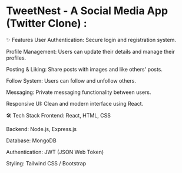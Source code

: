 # TweetNest - A Social Media App (Twitter Clone) :
✨ Features
User Authentication: Secure login and registration system.

Profile Management: Users can update their details and manage their profiles.

Posting & Liking: Share posts with images and like others' posts.

Follow System: Users can follow and unfollow others.

Messaging: Private messaging functionality between users.

Responsive UI: Clean and modern interface using React.

🛠 Tech Stack
Frontend: React, HTML, CSS

Backend: Node.js, Express.js

Database: MongoDB

Authentication: JWT (JSON Web Token)

Styling: Tailwind CSS / Bootstrap
